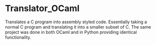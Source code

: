 # Translator_OCaml
Translates a C program into assembly styled code. Essentially taking a normal C program and translating it into a smaller subset of C. The same project was done in both OCaml and in Python providing identical functionality.

